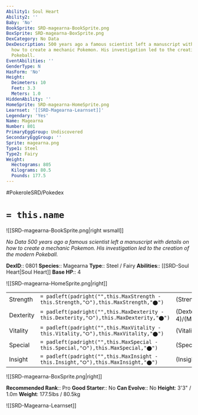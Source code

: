 ```yaml
---
Ability1: Soul Heart
Ability2: ''
Baby: 'No'
BookSprite: SRD-magearna-BookSprite.png
BoxSprite: SRD-magearna-BoxSprite.png
DexCategory: No Data
DexDescription: 500 years ago a famous scientist left a manuscript with details on
  how to create a mechanic Pokemon. His investigation led to the creation of the modern
  Pokeball.
EventAbilities: ''
GenderType: N
HasForm: 'No'
Height:
  Deimeters: 10
  Feet: 3.3
  Meters: 1.0
HiddenAbility: ''
HomeSprite: SRD-magearna-HomeSprite.png
Learnset: '[[SRD-Magearna-Learnset]]'
Legendary: 'Yes'
Name: Magearna
Number: 801
PrimaryEggGroup: Undiscovered
SecondaryEggGroup: ''
Sprite: magearna.png
Type1: Steel
Type2: Fairy
Weight:
  Hectograms: 805
  Kilograms: 80.5
  Pounds: 177.5
---
```


#PokeroleSRD/Pokedex

# `= this.name`

![[SRD-magearna-BookSprite.png|right wsmall]]

*No Data*
*500 years ago a famous scientist left a manuscript with details on how to create a mechanic Pokemon. His investigation led to the creation of the modern Pokeball.*

**DexID**:: 0801
**Species**:: Magearna
**Type**:: Steel / Fairy
**Abilities**:: [[SRD-Soul Heart|Soul Heart]]
**Base HP**:: 4

![[SRD-magearna-HomeSprite.png|right]]

|           |                                                                                        |                                          |
| --------- | -------------------------------------------------------------------------------------- | ---------------------------------------- |
| Strength  | `= padleft(padright("",this.MaxStrength - this.Strength,"⭘"),this.MaxStrength,"⬤")`    | (Strength::6)/(MaxStrength::6)   |
| Dexterity | `= padleft(padright("",this.MaxDexterity - this.Dexterity,"⭘"),this.MaxDexterity,"⬤")` | (Dexterity:: 4)/(MaxDexterity::4) |
| Vitality  | `= padleft(padright("",this.MaxVitality - this.Vitality,"⭘"),this.MaxVitality,"⬤")`    | (Vitality::6)/(MaxVitality::6)   |
| Special   | `= padleft(padright("",this.MaxSpecial - this.Special,"⭘"),this.MaxSpecial,"⬤")`       | (Special::7)/(MaxSpecial::7)     |
| Insight   | `= padleft(padright("",this.MaxInsight - this.Insight,"⭘"),this.MaxInsight,"⬤")`       | (Insight::6)/(MaxInsight::6)     |

![[SRD-magearna-BoxSprite.png|right]]

**Recommended Rank**:: Pro
**Good Starter**:: No
**Can Evolve**:: No
**Height**: 3'3" / 1.0m
**Weight**: 177.5lbs / 80.5kg

![[SRD-Magearna-Learnset]]